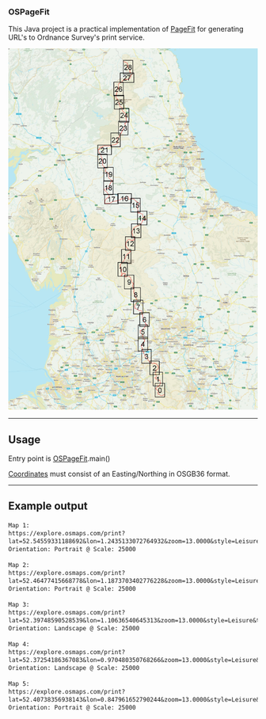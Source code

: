 ### OSPageFit ###
This Java project is a practical implementation of [PageFit](https://github.com/DM-UK/PageFit) for generating URL's to Ordnance Survey's print service. 

![](https://github.com/DM-UK/OSPageFit/blob/master/map.png)

___

## Usage ##
Entry point is [OSPageFit](https://github.com/DM-UK/OSPageFit/blob/master/src/main/java/dm/ospagefit/OSPageFit.java).main()

[Coordinates](https://github.com/DM-UK/OSPageFit/blob/master/src/main/java/dm/pagefit/map/Coordinate.java) must consist of an Easting/Northing  in OSGB36 format.

___
## Example output ##
```
Map 1:
https://explore.osmaps.com/print?lat=52.54559331188692&lon=1.2435133072764932&zoom=13.0000&style=Leisure&type=2d
Orientation: Portrait @ Scale: 25000

Map 2:
https://explore.osmaps.com/print?lat=52.46477415668778&lon=1.1873703402776228&zoom=13.0000&style=Leisure&type=2d
Orientation: Portrait @ Scale: 25000

Map 3:
https://explore.osmaps.com/print?lat=52.39748590528539&lon=1.10636540645313&zoom=13.0000&style=Leisure&type=2d
Orientation: Landscape @ Scale: 25000

Map 4:
https://explore.osmaps.com/print?lat=52.37254186367083&lon=0.970480350768266&zoom=13.0000&style=Leisure&type=2d
Orientation: Landscape @ Scale: 25000

Map 5:
https://explore.osmaps.com/print?lat=52.40738356938143&lon=0.847961652790244&zoom=13.0000&style=Leisure&type=2d
Orientation: Portrait @ Scale: 25000
```
